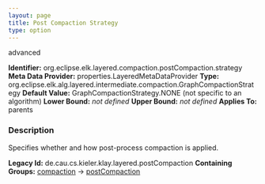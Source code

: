 ```yaml
---
layout: page
title: Post Compaction Strategy
type: option
---
```

advanced

**Identifier:** org.eclipse.elk.layered.compaction.postCompaction.strategy
**Meta Data Provider:** properties.LayeredMetaDataProvider
**Type:** org.eclipse.elk.alg.layered.intermediate.compaction.GraphCompactionStrategy
**Default Value:**  GraphCompactionStrategy.NONE  (not specific to an algorithm)
**Lower Bound:** *not defined*
**Upper Bound:** *not defined*
**Applies To:** parents

### Description
Specifies whether and how post-process compaction is applied.

**Legacy Id:** de.cau.cs.kieler.klay.layered.postCompaction
**Containing Groups:** [compaction](org-eclipse-elk-layered-compaction) -> [postCompaction](org-eclipse-elk-layered-compaction-postCompaction)

